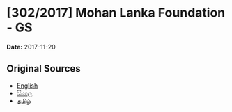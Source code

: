 # [302/2017] Mohan Lanka Foundation - GS

**Date:** 2017-11-20

## Original Sources

- [English](https://documents.gov.lk/view/bills/2017/11/302-2017_E.pdf)
- [සිංහල](https://documents.gov.lk/view/bills/2017/11/302-2017_S.pdf)
- [தமிழ்](https://documents.gov.lk/view/bills/2017/11/302-2017_T.pdf)
